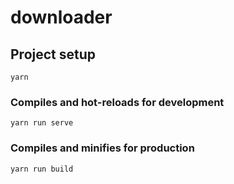 # downloader

## Project setup
```
yarn
```

### Compiles and hot-reloads for development
```
yarn run serve
```

### Compiles and minifies for production
```
yarn run build
```
